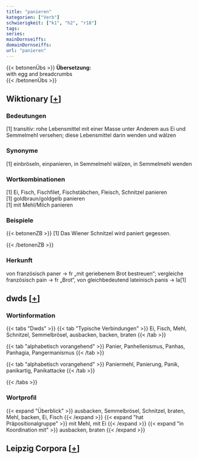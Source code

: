```yaml
---
title: "panieren"
kategorien: ["Verb"]
schwierigkeit: ["k1", "h2", "r18"]
tags:
series:
mainDornseiffs:
domainDornseiffs:
url: "panieren"
---
```


{{< betonenÜbs >}}
**Übersetzung:**  
with egg and breadcrumbs  
{{< /betonenÜbs >}}

## Wiktionary [[+](https://de.wiktionary.org/wiki/panieren)]

### Bedeutungen
[1] transitiv: rohe Lebensmittel mit einer Masse unter Anderem aus Ei und Semmelmehl versehen; diese Lebensmittel darin wenden und wälzen  

### Synonyme
[1] einbröseln, einpanieren, in Semmelmehl wälzen, in Semmelmehl wenden  

### Wortkombinationen
[1] Ei, Fisch, Fischfilet, Fischstäbchen, Fleisch, Schnitzel panieren  
[1] goldbraun/goldgelb panieren  
[1] mit Mehl/Milch panieren  

### Beispiele
{{< betonenZB >}}
[1] Das Wiener Schnitzel wird paniert gegessen.  

{{< /betonenZB >}}
### Herkunft
von französisch paner → fr „mit geriebenem Brot bestreuen“; vergleiche französisch pain → fr „Brot“, von gleichbedeutend lateinisch panis → la[1]  



## dwds [[+](https://www.dwds.de/wb/panieren)]

### Wortinformation
{{< tabs "Dwds" >}}
{{< tab "Typische Verbindungen" >}}
Ei, Fisch, Mehl, Schnitzel, Semmelbrösel, ausbacken, backen, braten
{{< /tab >}}

{{< tab "alphabetisch vorangehend" >}}
Panier, Panhellenismus, Panhas, Panhagia, Pangermanismus
{{< /tab >}}

{{< tab "alphabetisch vorangehend" >}}
Paniermehl, Panierung, Panik, panikartig, Panikattacke
{{< /tab >}}

{{< /tabs >}}

### Wortprofil
{{< expand "Überblick" >}} ausbacken, Semmelbrösel, Schnitzel, braten, Mehl, backen, Ei, Fisch {{< /expand >}}
{{< expand "hat Präpositionalgruppe" >}} mit Mehl, mit Ei {{< /expand >}}
{{< expand "in Koordination mit" >}} ausbacken, braten {{< /expand >}}

## Leipzig Corpora [[+](https://corpora.uni-leipzig.de/en/res?word=panieren&corpusId=deu_newscrawl-public_2018)]

